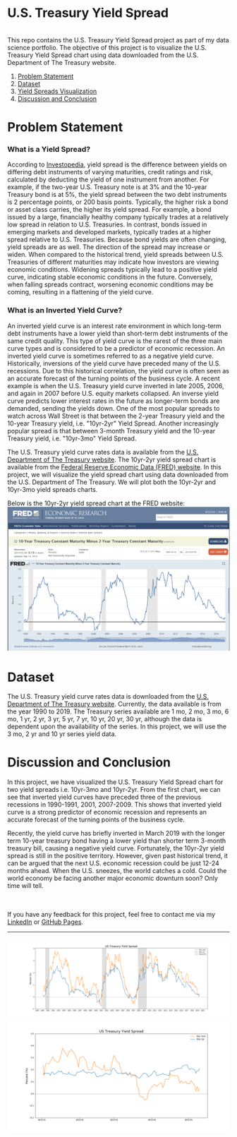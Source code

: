 # U.S. Treasury Yield Spread
<br>
This repo contains the U.S. Treasury Yield Spread project as part of my data science portfolio. The objective of this project is to visualize the U.S. Treasury Yield Spread chart using data downloaded from the U.S. Department of The Treasury website.

1. [Problem Statement](#ps)
2. [Dataset](#data)
3. [Yield Spreads Visualization](#ys)
4. [Discussion and Conclusion](#conclusion)


# <a name="ps">Problem Statement</a>

### What is a Yield Spread?
According to [Investopedia](https://www.investopedia.com/terms/y/yieldspread.asp), yield spread is the difference between yields on differing debt instruments of varying maturities, credit ratings and risk, calculated by deducting the yield of one instrument from another. For example, if the two-year U.S. Treasury note is at 3% and the 10-year Treasury bond is at 5%, the yield spread between the two debt instruments is 2 percentage points, or 200 basis points. Typically, the higher risk a bond or asset class carries, the higher its yield spread. For example, a bond issued by a large, financially healthy company typically trades at a relatively low spread in relation to U.S. Treasuries. In contrast, bonds issued in emerging markets and developed markets, typically trades at a higher spread relative to U.S. Treasuries. Because bond yields are often changing, yield spreads are as well. The direction of the spread may increase or widen. When compared to the historical trend, yield spreads between U.S. Treasuries of different maturities may indicate how investors are viewing economic conditions. Widening spreads typically lead to a positive yield curve, indicating stable economic conditions in the future. Conversely, when falling spreads contract, worsening economic conditions may be coming, resulting in a flattening of the yield curve.

### What is an Inverted Yield Curve?
An inverted yield curve is an interest rate environment in which long-term debt instruments have a lower yield than short-term debt instruments of the same credit quality. This type of yield curve is the rarest of the three main curve types and is considered to be a predictor of economic recession.  An inverted yield curve is sometimes referred to as a negative yield curve. Historically, inversions of the yield curve have preceded many of the U.S. recessions. Due to this historical correlation, the yield curve is often seen as an accurate forecast of the turning points of the business cycle. A recent example is when the U.S. Treasury yield curve inverted in late 2005, 2006, and again in 2007 before U.S. equity markets collapsed. An inverse yield curve predicts lower interest rates in the future as longer-term bonds are demanded, sending the yields down. One of the most popular spreads to watch across Wall Street is that between the 2-year Treasury yield and the 10-year Treasury yield, i.e. "10yr-2yr" Yield Spread. Another increasingly popular spread is that between 3-month Treasury yield and the 10-year Treasury yield, i.e. "10yr-3mo" Yield Spread.

The U.S. Treasury yield curve rates data is available from the [U.S. Department of The Treasury website](https://www.treasury.gov/resource-center/data-chart-center/interest-rates/Pages/TextView.aspx?data=yield). The 10yr-2yr yield spread chart is available from the [Federal Reserve Economic Data (FRED) website](https://fred.stlouisfed.org/series/T10Y2Y). In this project, we will visualize the yield spread chart using data downloaded from the U.S. Department of The Treasury. We will plot both the 10yr-2yr and 10yr-3mo yield spreads charts.


Below is the 10yr-2yr yield spread chart at the FRED website:
![FRED](fred.png)


# <a name="data">Dataset</a>

The U.S. Treasury yield curve rates data is downloaded from the [U.S. Department of The Treasury website](https://www.treasury.gov/resource-center/data-chart-center/interest-rates/Pages/TextView.aspx?data=yield). Currently, the data available is from the year 1990 to 2019. The Treasury series available are 1 mo, 2 mo, 3 mo, 6 mo, 1 yr, 2 yr, 3 yr, 5 yr, 7 yr, 10 yr, 20 yr, 30 yr, although the data is dependent upon the availability of the series. In this project, we will use the 3 mo, 2 yr and 10 yr series yield data.


# <a name="conclusion">Discussion and Conclusion</a>
In this project, we have visualized the U.S. Treasury Yield Spread chart for two yield spreads i.e. 10yr-3mo and 10yr-2yr. From the first chart, we can see that inverted yield curves have preceded three of the previous recessions in 1990-1991, 2001, 2007-2009.
This shows that inverted yield curve is a strong predictor of economic recession and represents an accurate forecast of the turning points of the business cycle. 

Recently, the yield curve has briefly inverted in March 2019 with the longer term 10-year treasury bond having a lower yield than shorter term 3-month treasury bill, causing a negative yield curve. Fortunately, the 10yr-2yr yield spread is still in the positive territory. However, given past historical trend, it can be argued that the next U.S. economic recession could be just 12-24 months ahead. When the U.S. sneezes, the world catches a cold. Could the world economy be facing another major economic downturn soon? Only time will tell.

<br><br>
If you have any feedback for this project, feel free to contact me via my [LinkedIn](https://www.linkedin.com/in/limchiahooi) or [GitHub Pages](https://limchiahooi.github.io).


---

![us_treasury_yield_spread](us_treasury_yield_spread.png)
![us_treasury_yield_spread_2019](us_treasury_yield_spread_2019.png)

